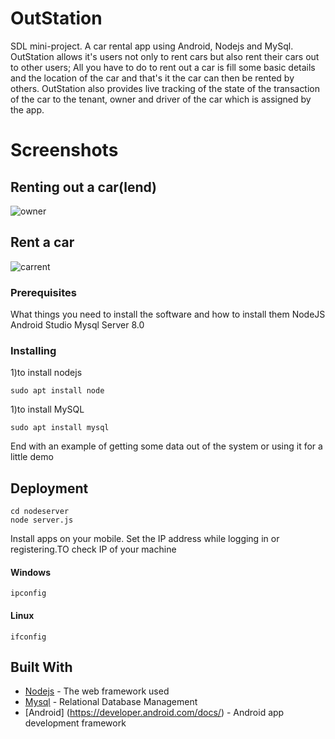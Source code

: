 # OutStation
SDL mini-project. A car rental app using Android, Nodejs and MySql. OutStation allows it's users not only to rent cars but also rent their cars out to other users;
All you have to do to rent out a car is fill some basic details and the location of the car and that's it the car can then be rented by others. OutStation also provides live tracking of the state of the transaction of the car to the tenant, owner and driver of the car which is assigned by the app.


# Screenshots
## Renting out a car(lend)
![owner](https://user-images.githubusercontent.com/33774255/47833543-66ec7800-ddc1-11e8-8f0b-e1b8e93916e2.gif)
## Rent a car
![carrent](https://user-images.githubusercontent.com/33774255/47833693-4113a300-ddc2-11e8-96f3-8ee4cf9a315c.gif)

### Prerequisites

What things you need to install the software and how to install them
NodeJS
Android Studio 
Mysql Server 8.0

### Installing

1)to install nodejs

```
sudo apt install node
```
1)to install MySQL

```
sudo apt install mysql
```

End with an example of getting some data out of the system or using it for a little demo


## Deployment
```
cd nodeserver
node server.js
```
Install apps on your mobile.
Set the IP address while logging in or registering.TO check IP of your machine
#### Windows
```
ipconfig
```
#### Linux
```
ifconfig
````

## Built With

* [Nodejs](https://nodejs.org/en/docs/) - The web framework used
* [Mysql](https://dev.mysql.com/doc/refman/8.0/en/) - Relational Database Management
* [Android] (https://developer.android.com/docs/) -  Android app development framework 
